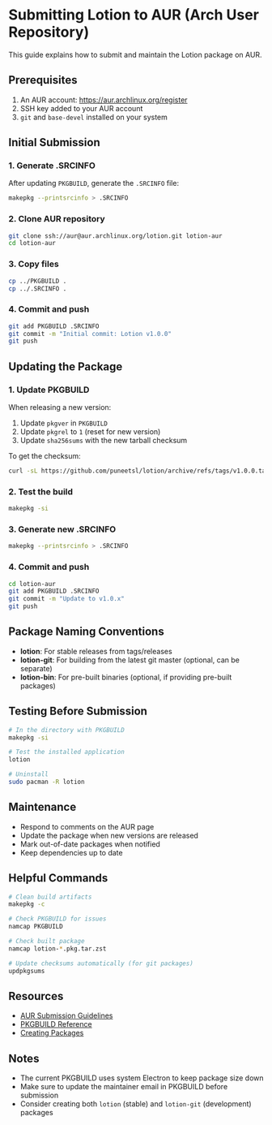 # Submitting Lotion to AUR (Arch User Repository)

This guide explains how to submit and maintain the Lotion package on AUR.

## Prerequisites

1. An AUR account: https://aur.archlinux.org/register
2. SSH key added to your AUR account
3. `git` and `base-devel` installed on your system

## Initial Submission

### 1. Generate .SRCINFO

After updating `PKGBUILD`, generate the `.SRCINFO` file:

```bash
makepkg --printsrcinfo > .SRCINFO
```

### 2. Clone AUR repository

```bash
git clone ssh://aur@aur.archlinux.org/lotion.git lotion-aur
cd lotion-aur
```

### 3. Copy files

```bash
cp ../PKGBUILD .
cp ../.SRCINFO .
```

### 4. Commit and push

```bash
git add PKGBUILD .SRCINFO
git commit -m "Initial commit: Lotion v1.0.0"
git push
```

## Updating the Package

### 1. Update PKGBUILD

When releasing a new version:

1. Update `pkgver` in `PKGBUILD`
2. Update `pkgrel` to `1` (reset for new version)
3. Update `sha256sums` with the new tarball checksum

To get the checksum:
```bash
curl -sL https://github.com/puneetsl/lotion/archive/refs/tags/v1.0.0.tar.gz | sha256sum
```

### 2. Test the build

```bash
makepkg -si
```

### 3. Generate new .SRCINFO

```bash
makepkg --printsrcinfo > .SRCINFO
```

### 4. Commit and push

```bash
cd lotion-aur
git add PKGBUILD .SRCINFO
git commit -m "Update to v1.0.x"
git push
```

## Package Naming Conventions

- **lotion**: For stable releases from tags/releases
- **lotion-git**: For building from the latest git master (optional, can be separate)
- **lotion-bin**: For pre-built binaries (optional, if providing pre-built packages)

## Testing Before Submission

```bash
# In the directory with PKGBUILD
makepkg -si

# Test the installed application
lotion

# Uninstall
sudo pacman -R lotion
```

## Maintenance

- Respond to comments on the AUR page
- Update the package when new versions are released
- Mark out-of-date packages when notified
- Keep dependencies up to date

## Helpful Commands

```bash
# Clean build artifacts
makepkg -c

# Check PKGBUILD for issues
namcap PKGBUILD

# Check built package
namcap lotion-*.pkg.tar.zst

# Update checksums automatically (for git packages)
updpkgsums
```

## Resources

- [AUR Submission Guidelines](https://wiki.archlinux.org/title/AUR_submission_guidelines)
- [PKGBUILD Reference](https://wiki.archlinux.org/title/PKGBUILD)
- [Creating Packages](https://wiki.archlinux.org/title/Creating_packages)

## Notes

- The current PKGBUILD uses system Electron to keep package size down
- Make sure to update the maintainer email in PKGBUILD before submission
- Consider creating both `lotion` (stable) and `lotion-git` (development) packages
